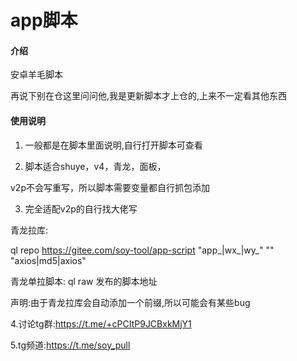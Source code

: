 # app脚本

#### 介绍
安卓羊毛脚本

再说下别在仓这里问问他,我是更新脚本才上仓的,上来不一定看其他东西

#### 使用说明

1.  一般都是在脚本里面说明,自行打开脚本可查看

2.  脚本适合shuye，v4，青龙，面板，

v2p不会写重写，所以脚本需要变量都自行抓包添加

3.  完全适配v2p的自行找大佬写

青龙拉库:

ql repo https://gitee.com/soy-tool/app-script "app_|wx_|wy_" "" "axios|md5|axios"

青龙单拉脚本:
ql raw 发布的脚本地址

声明:由于青龙拉库会自动添加一个前缀,所以可能会有某些bug


4.讨论tg群:https://t.me/+cPCItP9JCBxkMjY1

5.tg频道:https://t.me/soy_pull


